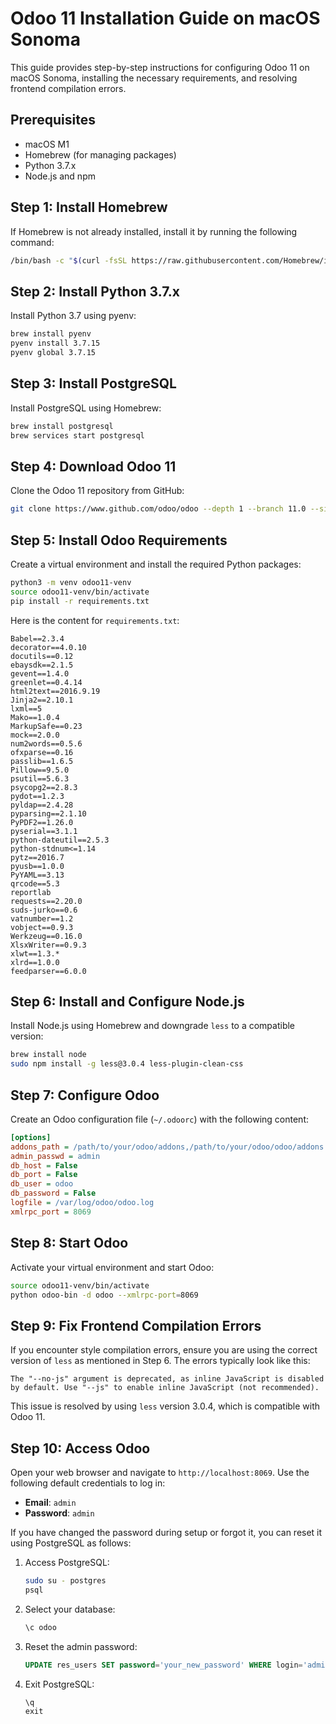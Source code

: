 
# Odoo 11 Installation Guide on macOS Sonoma

This guide provides step-by-step instructions for configuring Odoo 11 on macOS Sonoma, installing the necessary requirements, and resolving frontend compilation errors.

## Prerequisites

- macOS M1
- Homebrew (for managing packages)
- Python 3.7.x
- Node.js and npm

## Step 1: Install Homebrew

If Homebrew is not already installed, install it by running the following command:
```bash
/bin/bash -c "$(curl -fsSL https://raw.githubusercontent.com/Homebrew/install/HEAD/install.sh)"
```

## Step 2: Install Python 3.7.x

Install Python 3.7 using pyenv:
```bash
brew install pyenv
pyenv install 3.7.15
pyenv global 3.7.15
```

## Step 3: Install PostgreSQL

Install PostgreSQL using Homebrew:
```bash
brew install postgresql
brew services start postgresql
```

## Step 4: Download Odoo 11

Clone the Odoo 11 repository from GitHub:
```bash
git clone https://www.github.com/odoo/odoo --depth 1 --branch 11.0 --single-branch odoo11
```

## Step 5: Install Odoo Requirements

Create a virtual environment and install the required Python packages:
```bash
python3 -m venv odoo11-venv
source odoo11-venv/bin/activate
pip install -r requirements.txt
```

Here is the content for `requirements.txt`:
```
Babel==2.3.4
decorator==4.0.10
docutils==0.12
ebaysdk==2.1.5
gevent==1.4.0
greenlet==0.4.14
html2text==2016.9.19
Jinja2==2.10.1
lxml==5
Mako==1.0.4
MarkupSafe==0.23
mock==2.0.0
num2words==0.5.6
ofxparse==0.16
passlib==1.6.5
Pillow==9.5.0
psutil==5.6.3
psycopg2==2.8.3
pydot==1.2.3
pyldap==2.4.28
pyparsing==2.1.10
PyPDF2==1.26.0
pyserial==3.1.1
python-dateutil==2.5.3
python-stdnum<=1.14
pytz==2016.7
pyusb==1.0.0
PyYAML==3.13
qrcode==5.3
reportlab
requests==2.20.0
suds-jurko==0.6
vatnumber==1.2
vobject==0.9.3
Werkzeug==0.16.0
XlsxWriter==0.9.3
xlwt==1.3.*
xlrd==1.0.0
feedparser==6.0.0
```

## Step 6: Install and Configure Node.js

Install Node.js using Homebrew and downgrade `less` to a compatible version:
```bash
brew install node
sudo npm install -g less@3.0.4 less-plugin-clean-css
```

## Step 7: Configure Odoo

Create an Odoo configuration file (`~/.odoorc`) with the following content:
```ini
[options]
addons_path = /path/to/your/odoo/addons,/path/to/your/odoo/odoo/addons
admin_passwd = admin
db_host = False
db_port = False
db_user = odoo
db_password = False
logfile = /var/log/odoo/odoo.log
xmlrpc_port = 8069
```

## Step 8: Start Odoo

Activate your virtual environment and start Odoo:
```bash
source odoo11-venv/bin/activate
python odoo-bin -d odoo --xmlrpc-port=8069
```

## Step 9: Fix Frontend Compilation Errors

If you encounter style compilation errors, ensure you are using the correct version of `less` as mentioned in Step 6. The errors typically look like this:
```
The "--no-js" argument is deprecated, as inline JavaScript is disabled by default. Use "--js" to enable inline JavaScript (not recommended).
```
This issue is resolved by using `less` version 3.0.4, which is compatible with Odoo 11.

## Step 10: Access Odoo

Open your web browser and navigate to `http://localhost:8069`. Use the following default credentials to log in:
- **Email**: `admin`
- **Password**: `admin`

If you have changed the password during setup or forgot it, you can reset it using PostgreSQL as follows:

1. Access PostgreSQL:
   ```bash
   sudo su - postgres
   psql
   ```

2. Select your database:
   ```sql
   \c odoo
   ```

3. Reset the admin password:
   ```sql
   UPDATE res_users SET password='your_new_password' WHERE login='admin';
   ```

4. Exit PostgreSQL:
   ```sql
   \q
   exit
   ```
